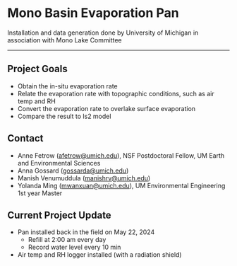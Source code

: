 # Mono Basin Evaporation Pan 

Installation and data generation done by University of Michigan in association with Mono Lake Committee 

---

## Project Goals
* Obtain the in-situ evaporation rate
* Relate the evaporation rate with topographic conditions, such as air temp and RH
* Convert the evaporation rate to overlake surface evaporation
* Compare the result to ls2 model

## Contact
* Anne Fetrow (afetrow@umich.edu), NSF Postdoctoral Fellow, UM Earth and Environmental Sciences
* Anna Gossard (gossarda@umich.edu)
* Manish Venumuddula (manishrv@umich.edu)
* Yolanda Ming (mwanxuan@umich.edu), UM Environmental Engineering 1st year Master 

## Current Project Update
* Pan installed back in the field on May 22, 2024
    * Refill at 2:00 am every day
    * Record water level every 10 min 
* Air temp and RH logger installed (with a radiation shield)